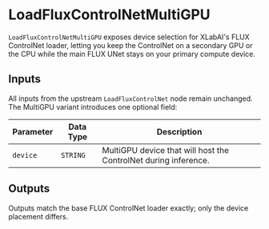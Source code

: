 # LoadFluxControlNetMultiGPU

`LoadFluxControlNetMultiGPU` exposes device selection for XLabAI's FLUX ControlNet loader, letting you keep the ControlNet on a secondary GPU or the CPU while the main FLUX UNet stays on your primary compute device.

## Inputs

All inputs from the upstream `LoadFluxControlNet` node remain unchanged. The MultiGPU variant introduces one optional field:

| Parameter | Data Type | Description |
| --- | --- | --- |
| `device` | `STRING` | MultiGPU device that will host the ControlNet during inference. |

## Outputs

Outputs match the base FLUX ControlNet loader exactly; only the device placement differs.

